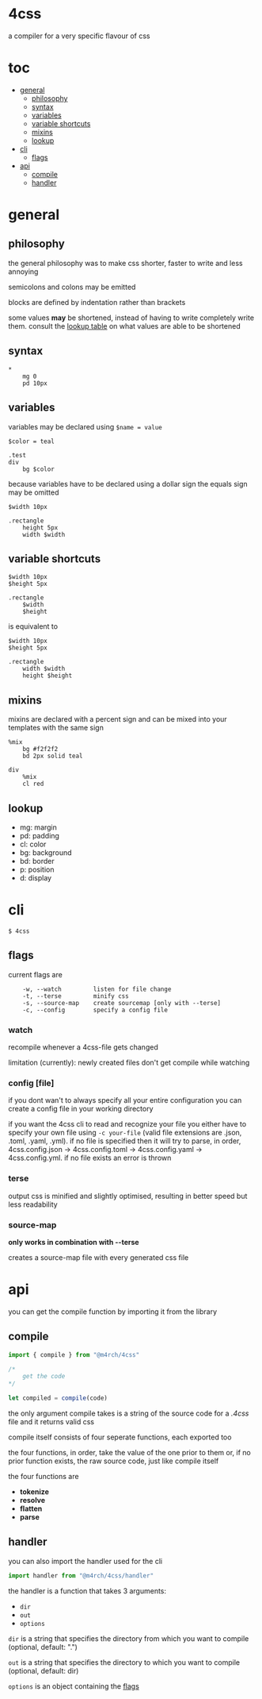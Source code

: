 <!-- omit in toc -->
# 4css

a compiler for a very specific flavour of css

<!-- omit in toc -->
# toc

- [general](#general)
	- [philosophy](#philosophy)
	- [syntax](#syntax)
	- [variables](#variables)
	- [variable shortcuts](#variable-shortcuts)
	- [mixins](#mixins)
	- [lookup](#lookup)
- [cli](#cli)
	- [flags](#flags)
- [api](#api)
	- [compile](#compile)
	- [handler](#handler)

# general

## philosophy

the general philosophy was to make css shorter, faster to write and less annoying

semicolons and colons may be emitted

blocks are defined by indentation rather than brackets

some values **may** be shortened, instead of having to write completely write them. consult the [lookup table](#lookup) on what values are able to be shortened

## syntax

```stylus
*
	mg 0
	pd 10px
```

## variables

variables may be declared using `$name = value`

```stylus
$color = teal

.test
div
	bg $color
```

because variables have to be declared using a dollar sign the equals sign may be omitted

```stylus
$width 10px

.rectangle
	height 5px
	width $width
```

## variable shortcuts

```stylus
$width 10px
$height 5px

.rectangle
	$width
	$height
```

is equivalent to

```stylus
$width 10px
$height 5px

.rectangle
	width $width
	height $height
```

## mixins

mixins are declared with a percent sign and can be mixed into your templates with the same sign

```stylus
%mix
	bg #f2f2f2
	bd 2px solid teal

div
	%mix
	cl red
```

## lookup

- mg: margin
- pd: padding
- cl: color
- bg: background
- bd: border
- p: position
- d: display

# cli

```
$ 4css
```

## flags

current flags are

```
    -w, --watch         listen for file change
    -t, --terse         minify css
    -s, --source-map    create sourcemap [only with --terse]
    -c, --config        specify a config file
```

<!-- omit in toc -->
### watch

recompile whenever a 4css-file gets changed

limitation (currently): newly created files don't get compile while watching

<!-- omit in toc -->
### config [file]

if you dont wan't to always specify all your entire configuration you can create a config file in your working directory

if you want the 4css cli to read and recognize your file you either have to specify your own file using `-c your-file` (valid file extensions are .json, .toml, .yaml, .yml). if no file is specified then it will try to parse, in order, 4css.config.json -> 4css.config.toml -> 4css.config.yaml -> 4css.config.yml. if no file exists an error is thrown

<!-- omit in toc -->
### terse

output css is minified and slightly optimised, resulting in better speed but less readability

<!-- omit in toc -->
### source-map

**only works in combination with --terse**

creates a source-map file with every generated css file

# api

you can get the compile function by importing it from the library

## compile

```js
import { compile } from "@m4rch/4css"

/*
	get the code
*/

let compiled = compile(code)
```

the only argument compile takes is a string of the source code for a *.4css* file and it returns valid css

compile itself consists of four seperate functions, each exported too

the four functions, in order, take the value of the one prior to them or, if no prior function exists, the raw source code, just like compile itself

the four functions are

- **tokenize**
- **resolve**
- **flatten**
- **parse**

## handler

you can also import the handler used for the cli

```js
import handler from "@m4rch/4css/handler"
```

the handler is a function that takes 3 arguments:

- `dir`
- `out`
- `options`

`dir` is a string that specifies the directory from which you want to compile (optional, default: ".")

`out` is a string that specifies the directory to which you want to compile (optional, default: dir)

`options` is an object containing the [flags](#flags)
